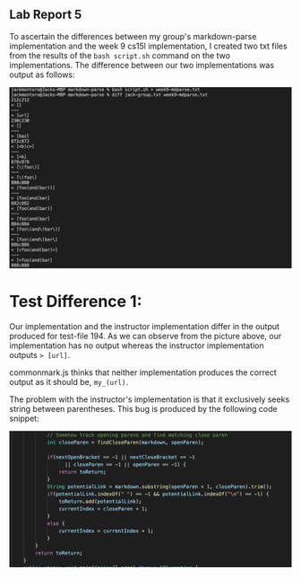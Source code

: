 ## Lab Report 5

To ascertain the differences between my group's markdown-parse implementation and the week 9 cs15l implementation, I created two txt files from the results of the ```bash script.sh``` command on the two implementations.
The difference between our two implementations was output as follows:

![diffOutput](diffOutput.png)

# Test Difference 1:

Our implementation and the instructor implementation differ in the output produced for test-file 194. As we can observe from the picture above, our implementation has no output whereas the instructor implementation outputs ```> [url]```. 

commonmark.js thinks that neither implementation produces the correct output as it should be, ```my_(url)```.

The problem with the instructor's implementation is that it exclusively seeks string between parentheses. This bug is produced by the following code snippet:

![inimp1](inimp1.png)

